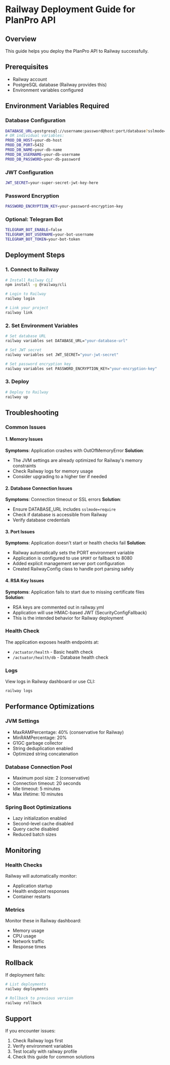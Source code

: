 # Railway Deployment Guide for PlanPro API

## Overview
This guide helps you deploy the PlanPro API to Railway successfully.

## Prerequisites
- Railway account
- PostgreSQL database (Railway provides this)
- Environment variables configured

## Environment Variables Required

### Database Configuration
```bash
DATABASE_URL=postgresql://username:password@host:port/database?sslmode=require
# OR individual variables:
PROD_DB_HOST=your-db-host
PROD_DB_PORT=5432
PROD_DB_NAME=your-db-name
PROD_DB_USERNAME=your-db-username
PROD_DB_PASSWORD=your-db-password
```

### JWT Configuration
```bash
JWT_SECRET=your-super-secret-jwt-key-here
```

### Password Encryption
```bash
PASSWORD_ENCRYPTION_KEY=your-password-encryption-key
```

### Optional: Telegram Bot
```bash
TELEGRAM_BOT_ENABLE=false
TELEGRAM_BOT_USERNAME=your-bot-username
TELEGRAM_BOT_TOKEN=your-bot-token
```

## Deployment Steps

### 1. Connect to Railway
```bash
# Install Railway CLI
npm install -g @railway/cli

# Login to Railway
railway login

# Link your project
railway link
```

### 2. Set Environment Variables
```bash
# Set database URL
railway variables set DATABASE_URL="your-database-url"

# Set JWT secret
railway variables set JWT_SECRET="your-jwt-secret"

# Set password encryption key
railway variables set PASSWORD_ENCRYPTION_KEY="your-encryption-key"
```

### 3. Deploy
```bash
# Deploy to Railway
railway up
```

## Troubleshooting

### Common Issues

#### 1. Memory Issues
**Symptoms**: Application crashes with OutOfMemoryError
**Solution**: 
- The JVM settings are already optimized for Railway's memory constraints
- Check Railway logs for memory usage
- Consider upgrading to a higher tier if needed

#### 2. Database Connection Issues
**Symptoms**: Connection timeout or SSL errors
**Solution**:
- Ensure DATABASE_URL includes `sslmode=require`
- Check if database is accessible from Railway
- Verify database credentials

#### 3. Port Issues
**Symptoms**: Application doesn't start or health checks fail
**Solution**:
- Railway automatically sets the PORT environment variable
- Application is configured to use `$PORT` or fallback to 8080
- Added explicit management server port configuration
- Created RailwayConfig class to handle port parsing safely

#### 4. RSA Key Issues
**Symptoms**: Application fails to start due to missing certificate files
**Solution**:
- RSA keys are commented out in railway.yml
- Application will use HMAC-based JWT (SecurityConfigFallback)
- This is the intended behavior for Railway deployment

### Health Check
The application exposes health endpoints at:
- `/actuator/health` - Basic health check
- `/actuator/health/db` - Database health check

### Logs
View logs in Railway dashboard or use CLI:
```bash
railway logs
```

## Performance Optimizations

### JVM Settings
- MaxRAMPercentage: 40% (conservative for Railway)
- MinRAMPercentage: 20%
- G1GC garbage collector
- String deduplication enabled
- Optimized string concatenation

### Database Connection Pool
- Maximum pool size: 2 (conservative)
- Connection timeout: 20 seconds
- Idle timeout: 5 minutes
- Max lifetime: 10 minutes

### Spring Boot Optimizations
- Lazy initialization enabled
- Second-level cache disabled
- Query cache disabled
- Reduced batch sizes

## Monitoring

### Health Checks
Railway will automatically monitor:
- Application startup
- Health endpoint responses
- Container restarts

### Metrics
Monitor these in Railway dashboard:
- Memory usage
- CPU usage
- Network traffic
- Response times

## Rollback
If deployment fails:
```bash
# List deployments
railway deployments

# Rollback to previous version
railway rollback
```

## Support
If you encounter issues:
1. Check Railway logs first
2. Verify environment variables
3. Test locally with railway profile
4. Check this guide for common solutions 